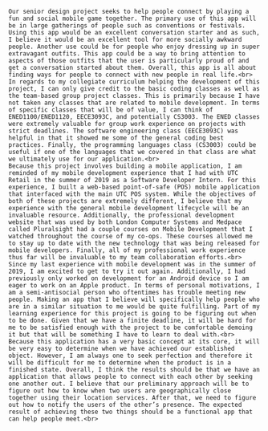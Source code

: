 	Our senior design project seeks to help people connect by playing a fun and social mobile game together. The primary use of this app will be in large gatherings of people such as conventions or festivals. Using this app would be an excellent conversation starter and as such, I believe it would be an excellent tool for more socially awkward people. Another use could be for people who enjoy dressing up in super extravagant outfits. This app could be a way to bring attention to aspects of those outfits that the user is particularly proud of and get a conversation started about them. Overall, this app is all about finding ways for people to connect with new people in real life.<br>
	In regards to my collegiate curriculum helping the development of this project, I can only give credit to the basic coding classes as well as the team-based group project classes. This is primarily because I have not taken any classes that are related to mobile development. In terms of specific classes that will be of value, I can think of ENED1100/ENED1120, EECE3093C, and potentially CS3003. The ENED classes were extremely valuable for group work experience on projects with strict deadlines. The software engineering class (EECE3093C) was helpful in that it showed me some of the general coding best practices. Finally, the programming languages class (CS3003) could be useful if one of the languages that we covered in that class are what we ultimately use for our application.<br>
	Because this project involves building a mobile application, I am reminded of my mobile development experience that I had with UTC Retail in the summer of 2019 as a Software Developer Intern. For this experience, I built a web-based point-of-safe (POS) mobile application that interfaced with the main UTC POS system. While the objectives of both of these projects are extremely different, I believe that my experience with the general mobile development lifecycle will be an invaluable resource. Additionally, the professional development website that was used by both London Computer Systems and Medpace called Pluralsight had a couple courses on Mobile Development that I watched throughout the course of my co-ops. These courses allowed me to stay up to date with the new technology that was being released for mobile developers. Finally, all of my professional work experience thus far will be invaluable to my team collaboration efforts.<br>
	Since my last experience with mobile development was in the summer of 2019, I am excited to get to try it out again. Additionally, I had previously only worked on development for an Android device so I am eager to work on an Apple product. In terms of personal motivations, I am a semi-antisocial person who oftentimes has trouble meeting new people. Making an app that I believe will specifically help people who are in a similar situation to me would be quite fulfilling. Part of my learning experience for this project is going to be figuring out when to be done. Given that we have a finite deadline, it will be hard for me to be satisfied enough with the project to be comfortable demoing it but that will be something I have to learn to deal with.<br>
	Because this application has a very basic concept at its core, it will be very easy to determine when we have achieved our established object. However, I am always one to seek perfection and therefore it will be difficult for me to determine when the product is in a finished state. Overall, I think the results should be that we have an application that allows people to connect with each other by seeking one another out. I believe that our preliminary approach will be to figure out how to know when two users are geographically close together using their location services. After that, we need to figure out how to notify the users of the other’s presence. The expected result of achieving these two things should be a functional app that can help people meet.<br>
